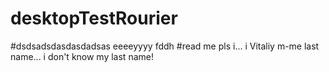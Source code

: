 # desktopTestRourier
#dsdsadsdasdasdadsas
eeeeyyyy
fddh
#read me pls i... i Vitaliy m-me last name... i don't know my last name!
